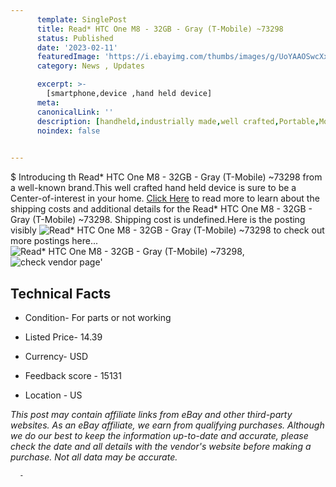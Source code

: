 ```yaml
---
      template: SinglePost
      title: Read* HTC One M8 - 32GB - Gray (T-Mobile) ~73298
      status: Published
      date: '2023-02-11'
      featuredImage: 'https://i.ebayimg.com/thumbs/images/g/UoYAAOSwcXxh~~yJ/s-l225.jpg'
      category: News , Updates

      excerpt: >-
        [smartphone,device ,hand held device]
      meta:
      canonicalLink: ''
      description: [handheld,industrially made,well crafted,Portable,Mobile,Compact,Convenient,Lightweight,Maneuverable,Man-portable,Miniature,Carriable,Hand-held,Light,Holdable,Transportable,Mobile device,Pocket-sized,On-the-go,Wireless,Cordless,Compact size,Convenient size, smartphone,device ,hand held device]
      noindex: false
      

---
```

$
      Introducing th Read* HTC One M8 - 32GB - Gray (T-Mobile) ~73298 from a well-known brand.This well crafted hand held device is sure to be a Center-of-interest in your home. [Click Here](https://www.ebay.com/itm/325035453717?hash=item4bad9f6d15%3Ag%3AUoYAAOSwcXxh%7E%7EyJ&mkevt=1&mkcid=1&mkrid=711-53200-19255-0&campid=%253CePNCampaignId%253E&customid=%253CreferenceId%253E&toolid=10049) to read more to learn about the shipping costs and additional details for the Read* HTC One M8 - 32GB - Gray (T-Mobile) ~73298. Shipping cost is undefined.Here is the posting visibly ![Read* HTC One M8 - 32GB - Gray (T-Mobile) ~73298](https://i.ebayimg.com/thumbs/images/g/UoYAAOSwcXxh~~yJ/s-l225.jpg) to check out more postings here... ![Read* HTC One M8 - 32GB - Gray (T-Mobile) ~73298](https://i.ebayimg.com/images/g/UoYAAOSwcXxh~~yJ/s-l1600.jpg), ![check vendor page](https://origin-galleryplus.ebayimg.com/ws/web/325035453717_2_0_1/225x225.jpg)'

      

 ## Technical Facts 



     
      

 - Condition- For parts or not working 


      

 - Listed Price- 14.39 


      

 - Currency- USD 


      

 - Feedback score - 15131 


      

 - Location - US 


      
      

 *_This post may contain affiliate links from eBay and other third-party websites. As an eBay affiliate, we earn from qualifying purchases. Although we do our best to keep the information up-to-date and accurate, please check the date and all details with the vendor's website before making a purchase. Not all data may be accurate._*




      -

